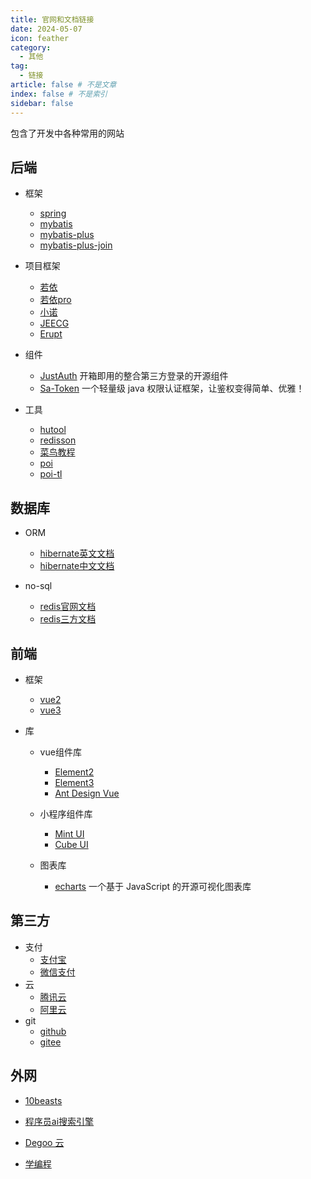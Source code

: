 ```yaml
---
title: 官网和文档链接
date: 2024-05-07
icon: feather
category:
  - 其他
tag:
  - 链接
article: false # 不是文章
index: false # 不是索引
sidebar: false
---
```


包含了开发中各种常用的网站

<!-- more -->

## 后端
- 框架
    - [spring](https://docs.spring.io/spring-framework/docs/5.3.18/reference/html/index.html)
    - [mybatis](https://mybatis.net.cn/)
    - [mybatis-plus](https://mybatis.plus/)
    - [mybatis-plus-join](https://mybatisplusjoin.com/)

- 项目框架
    - [若依](https://ruoyi.vip/)
    - [若依pro](https://doc.iocoder.cn/)
    - [小诺](https://xiaonuo.vip/)
    - [JEECG](https://jeecg.com/)
    - [Erupt](https://www.erupt.xyz/)

- 组件
    - [JustAuth](https://www.justauth.cn/) 开箱即用的整合第三方登录的开源组件
    - [Sa-Token](https://sa-token.cc/index.html) 一个轻量级 java 权限认证框架，让鉴权变得简单、优雅！

- 工具
    - [hutool](https://hutool.cn/)
    - [redisson](https://github.com/redisson/redisson/wiki/%E7%9B%AE%E5%BD%95)
    - [菜鸟教程](https://www.runoob.com/)
    - [poi](https://poi.apache.org/)
    - [poi-tl](https://deepoove.com/poi-tl/)

## 数据库
- ORM
    - [hibernate英文文档](https://docs.jboss.org/hibernate/orm/5.5/userguide/html_single/Hibernate_User_Guide.html)
    - [hibernate中文文档](https://hibernate.net.cn/)

- no-sql
    - [redis官网文档](https://redis.io/docs/latest/commands/)
    - [redis三方文档](https://www.tkcnn.com/redis/)
    
## 前端
- 框架
    - [vue2](https://vuejs.zcopy.site/)
    - [vue3](https://vue3.zcopy.site/)

- 库
    - vue组件库
        - [Element2](https://element.eleme.cn/#/zh-CN)
        - [Element3](https://element-plus.org/zh-CN/#/zh-CN)
        - [Ant Design Vue](https://antdv.com/components/overview-cn)

    - 小程序组件库
        - [Mint UI](https://mint-ui.github.io/docs/#/zh-cn2)
        - [Cube UI](https://didi.github.io/cube-ui/#/zh-CN/)
    
    - 图表库
        - [echarts](https://echarts.apache.org/zh/index.html) 一个基于 JavaScript 的开源可视化图表库

    
## 第三方
- 支付
    - [支付宝](https://open.alipay.com/)
    - [微信支付](https://pay.weixin.qq.com/docs/merchant/products/jsapi-payment/introduction.html)
- 云
    - [腾讯云](https://cloud.tencent.com/)
    - [阿里云](https://account.aliyun.com/)
- git
    - [github](https://github.com/)
    - [gitee](https://gitee.com/)

## 外网

- [10beasts](https://10beasts.net/recommend/)

- [程序员ai搜索引擎](https://devv.ai/zh)

- [Degoo 云](https://app.degoo.com/login)

- [学编程](https://www.freecodecamp.org/chinese/learn/)
